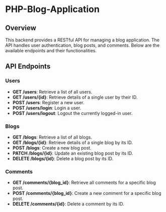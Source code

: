 # PHP-Blog-Application

## Overview

This backend provides a RESTful API for managing a blog application. The API handles user authentication, blog posts, and comments. Below are the available endpoints and their functionalities.

## API Endpoints

### Users

- **GET /users**: Retrieve a list of all users.
- **GET /users/{id}**: Retrieve details of a single user by their ID.
- **POST /users**: Register a new user.
- **POST /users/login**: Login a user.
- **POST /users/logout**: Logout the currently logged-in user.

### Blogs

- **GET /blogs**: Retrieve a list of all blogs.
- **GET /blogs/{id}**: Retrieve details of a single blog by its ID.
- **POST /blogs**: Create a new blog post.
- **PATCH /blogs/{id}**: Update an existing blog post by its ID.
- **DELETE /blogs/{id}**: Delete a blog post by its ID.

### Comments

- **GET /comments/{blog_id}**: Retrieve all comments for a specific blog post.
- **POST /comments/{blog_id}**: Create a new comment for a specific blog post.
- **DELETE /comments/{id}**: Delete a comment by its ID.
